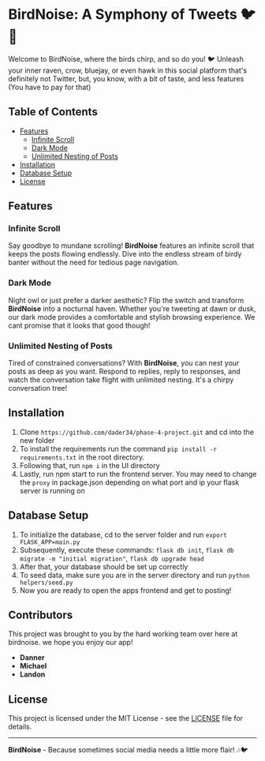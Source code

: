 
# BirdNoise: A Symphony of Tweets 🐦🎵

Welcome to BirdNoise, where the birds chirp, and so do you! 🐦 Unleash your inner raven, crow, bluejay, or even hawk in this social platform that's definitely not Twitter, but, you know, with a bit of taste, and less features (You have to pay for that)

## Table of Contents

- [Features](#features)
  - [Infinite Scroll](#infinite-scroll)
  - [Dark Mode](#dark-mode)
  - [Unlimited Nesting of Posts](#unlimited-nesting-of-posts)
- [Installation](#installation)
- [Database Setup](#database-setup)
- [License](#license)

## Features

### Infinite Scroll

Say goodbye to mundane scrolling! **BirdNoise** features an infinite scroll that keeps the posts flowing endlessly. Dive into the endless stream of birdy banter without the need for tedious page navigation.

### Dark Mode

Night owl or just prefer a darker aesthetic? Flip the switch and transform **BirdNoise** into a nocturnal haven. Whether you're tweeting at dawn or dusk, our dark mode provides a comfortable and stylish browsing experience. We cant promise that it looks that good though!

### Unlimited Nesting of Posts

Tired of constrained conversations? With **BirdNoise**, you can nest your posts as deep as you want. Respond to replies, reply to responses, and watch the conversation take flight with unlimited nesting. It's a chirpy conversation tree!

## Installation

1. Clone `https://github.com/dader34/phase-4-project.git` and cd into the new folder
2. To install the requirements run the command `pip install -r requirements.txt` in the root directory.
3. Following that, run `npm i` in the UI directory
4. Lastly, run npm start to run the frontend server. You may need to change the `proxy` in package.json depending on what port and ip your flask server is running on

## Database Setup

1. To initialize the database, cd to the server folder and run `export FLASK_APP=main.py`
2. Subsequently, execute these commands: `flask db init`, `flask db migrate -m "initial migration"`, `flask db upgrade head`
3. After that, your database should be set up correctly
4. To seed data, make sure you are in the server directory and run `python helpers/seed.py`
5. Now you are ready to open the apps frontend and get to posting!


## Contributors

This project was brought to you by the hard working team over here at birdnoise. we hope you enjoy our app!

- **Danner**
- **Michael**
- **Landon**

## License

This project is licensed under the MIT License - see the [LICENSE](LICENSE) file for details.

---

**BirdNoise** - Because sometimes social media needs a little more flair! 🎶🐦
